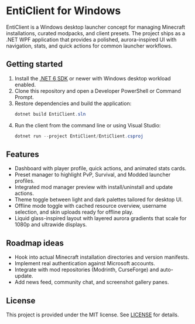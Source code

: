 # EntiClient for Windows

EntiClient is a Windows desktop launcher concept for managing Minecraft installations, curated modpacks, and client presets. The project ships as a .NET WPF application that provides a polished, aurora-inspired UI with navigation, stats, and quick actions for common launcher workflows.

## Getting started

1. Install the [.NET 6 SDK](https://dotnet.microsoft.com/en-us/download/dotnet/6.0) or newer with Windows desktop workload enabled.
2. Clone this repository and open a Developer PowerShell or Command Prompt.
3. Restore dependencies and build the application:
   ```powershell
   dotnet build EntiClient.sln
   ```
4. Run the client from the command line or using Visual Studio:
   ```powershell
   dotnet run --project EntiClient/EntiClient.csproj
   ```

## Features

- Dashboard with player profile, quick actions, and animated stats cards.
- Preset manager to highlight PvP, Survival, and Modded launcher profiles.
- Integrated mod manager preview with install/uninstall and update actions.
- Theme toggle between light and dark palettes tailored for desktop UI.
- Offline mode toggle with cached resource overview, username selection, and skin uploads ready for offline play.
- Liquid glass-inspired layout with layered aurora gradients that scale for 1080p and ultrawide displays.

## Roadmap ideas

- Hook into actual Minecraft installation directories and version manifests.
- Implement real authentication against Microsoft accounts.
- Integrate with mod repositories (Modrinth, CurseForge) and auto-update.
- Add news feed, community chat, and screenshot gallery panes.

## License

This project is provided under the MIT license. See [LICENSE](LICENSE) for details.
